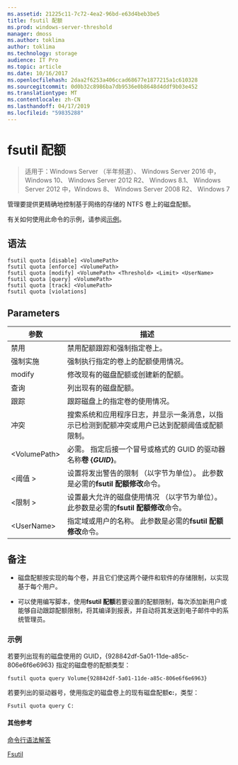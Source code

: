 ```yaml
---
ms.assetid: 21225c11-7c72-4ea2-96bd-e63d4beb3be5
title: fsutil 配额
ms.prod: windows-server-threshold
manager: dmoss
ms.author: toklima
author: toklima
ms.technology: storage
audience: IT Pro
ms.topic: article
ms.date: 10/16/2017
ms.openlocfilehash: 2daa2f6253a406ccad68677e1877215a1c610328
ms.sourcegitcommit: 0d0b32c8986ba7db9536e0b8648d4ddf9b03e452
ms.translationtype: MT
ms.contentlocale: zh-CN
ms.lasthandoff: 04/17/2019
ms.locfileid: "59835288"
---
```

# <a name="fsutil-quota"></a>fsutil 配额
>适用于：Windows Server （半年频道）、 Windows Server 2016 中，Windows 10、 Windows Server 2012 R2、 Windows 8.1、 Windows Server 2012 中，Windows 8、 Windows Server 2008 R2、 Windows 7

管理要提供更精确地控制基于网络的存储的 NTFS 卷上的磁盘配额。

有关如何使用此命令的示例，请参阅[示例](#BKMK_examples)。

## <a name="syntax"></a>语法

```
fsutil quota [disable] <VolumePath>
fsutil quota [enforce] <VolumePath>
fsutil quota [modify] <VolumePath> <Threshold> <Limit> <UserName>
fsutil quota [query] <VolumePath>
fsutil quota [track] <VolumePath>
fsutil quota [violations]
```

## <a name="parameters"></a>Parameters

|参数|描述|
|-------------|---------------|
|禁用|禁用配额跟踪和强制指定卷上。|
|强制实施|强制执行指定的卷上的配额使用情况。|
|modify|修改现有的磁盘配额或创建新的配额。|
|查询|列出现有的磁盘配额。|
|跟踪|跟踪磁盘上的指定卷的使用情况。|
|冲突|搜索系统和应用程序日志，并显示一条消息，以指示已检测到配额冲突或用户已达到配额阈值或配额限制。|
|\<VolumePath>|必需。 指定后接一个冒号或格式的 GUID 的驱动器名称**卷 {***GUID***}**。|
|\<阈值 >|设置将发出警告的限制 （以字节为单位）。 此参数是必需的**fsutil 配额修改**命令。|
|\<限制 >|设置最大允许的磁盘使用情况 （以字节为单位）。 此参数是必需的**fsutil 配额修改**命令。|
|\<UserName>|指定域或用户的名称。 此参数是必需的**fsutil 配额修改**命令。|

## <a name="remarks"></a>备注

-   磁盘配额按实现的每个卷，并且它们使这两个硬件和软件的存储限制，以实现基于每个用户。

-   可以使用编写脚本，使用**fsutil 配额**若要设置的配额限制，每次添加新用户或能够自动跟踪配额限制，将其编译到报表，并自动将其发送到电子邮件中的系统管理员。

### <a name="BKMK_examples"></a>示例
若要列出现有的磁盘使用的 GUID，{928842df-5a01-11de-a85c-806e6f6e6963} 指定的磁盘卷的配额类型：

```
fsutil quota query Volume{928842df-5a01-11de-a85c-806e6f6e6963}
```

若要列出的驱动器号，使用指定的磁盘卷上的现有磁盘配额**c:**，类型：

```
Fsutil quota query C:
```

#### <a name="additional-references"></a>其他参考
[命令行语法解答](Command-Line-Syntax-Key.md)

[Fsutil](Fsutil.md)


